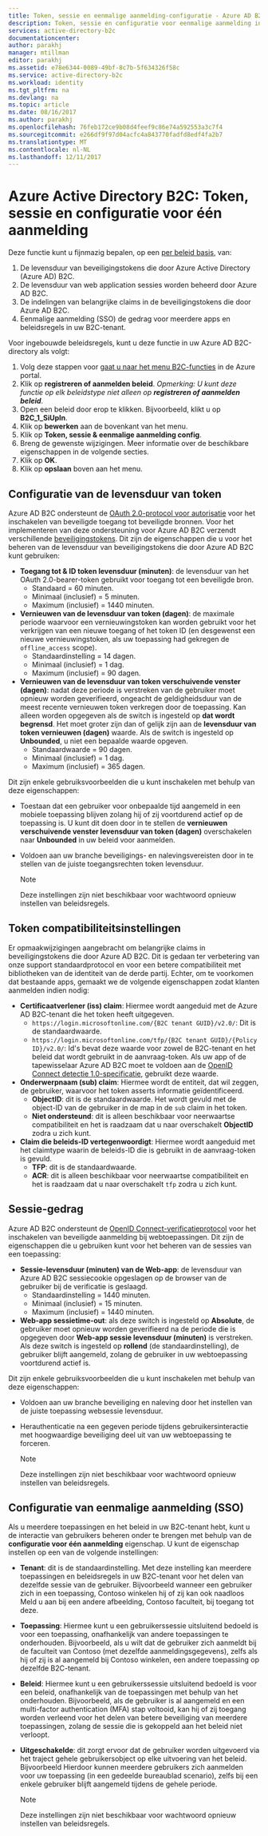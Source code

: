 ```yaml
---
title: Token, sessie en eenmalige aanmelding-configuratie - Azure AD B2C | Microsoft Docs
description: Token, sessie en configuratie voor eenmalige aanmelding in Azure Active Directory B2C
services: active-directory-b2c
documentationcenter: 
author: parakhj
manager: mtillman
editor: parakhj
ms.assetid: e78e6344-0089-49bf-8c7b-5f634326f58c
ms.service: active-directory-b2c
ms.workload: identity
ms.tgt_pltfrm: na
ms.devlang: na
ms.topic: article
ms.date: 08/16/2017
ms.author: parakhj
ms.openlocfilehash: 76feb172ce9b08d4feef9c86e74a592553a3c7f4
ms.sourcegitcommit: e266df9f97d04acfc4a843770fadfd8edf4fa2b7
ms.translationtype: MT
ms.contentlocale: nl-NL
ms.lasthandoff: 12/11/2017
---
```

# <a name="azure-active-directory-b2c-token-session-and-single-sign-on-configuration"></a>Azure Active Directory B2C: Token, sessie en configuratie voor één aanmelding

Deze functie kunt u fijnmazig bepalen, op een [per beleid basis](active-directory-b2c-reference-policies.md), van:

1. De levensduur van beveiligingstokens die door Azure Active Directory (Azure AD) B2C.
2. De levensduur van web application sessies worden beheerd door Azure AD B2C.
3. De indelingen van belangrijke claims in de beveiligingstokens die door Azure AD B2C.
4. Eenmalige aanmelding (SSO) de gedrag voor meerdere apps en beleidsregels in uw B2C-tenant.

Voor ingebouwde beleidsregels, kunt u deze functie in uw Azure AD B2C-directory als volgt:

1. Volg deze stappen voor [gaat u naar het menu B2C-functies](active-directory-b2c-app-registration.md#navigate-to-b2c-settings) in de Azure portal.
2. Klik op **registreren of aanmelden beleid**. *Opmerking: U kunt deze functie op elk beleidstype niet alleen op **registreren of aanmelden beleid***.
3. Open een beleid door erop te klikken. Bijvoorbeeld, klikt u op **B2C_1_SiUpIn**.
4. Klik op **bewerken** aan de bovenkant van het menu.
5. Klik op **Token, sessie & eenmalige aanmelding config**.
6. Breng de gewenste wijzigingen. Meer informatie over de beschikbare eigenschappen in de volgende secties.
7. Klik op **OK**.
8. Klik op **opslaan** boven aan het menu.

## <a name="token-lifetimes-configuration"></a>Configuratie van de levensduur van token

Azure AD B2C ondersteunt de [OAuth 2.0-protocol voor autorisatie](active-directory-b2c-reference-protocols.md) voor het inschakelen van beveiligde toegang tot beveiligde bronnen. Voor het implementeren van deze ondersteuning voor Azure AD B2C verzendt verschillende [beveiligingstokens](active-directory-b2c-reference-tokens.md). Dit zijn de eigenschappen die u voor het beheren van de levensduur van beveiligingstokens die door Azure AD B2C kunt gebruiken:

* **Toegang tot & ID token levensduur (minuten)**: de levensduur van het OAuth 2.0-bearer-token gebruikt voor toegang tot een beveiligde bron.
  * Standaard = 60 minuten.
  * Minimaal (inclusief) = 5 minuten.
  * Maximum (inclusief) = 1440 minuten.
* **Vernieuwen van de levensduur van token (dagen)**: de maximale periode waarvoor een vernieuwingstoken kan worden gebruikt voor het verkrijgen van een nieuwe toegang of het token ID (en desgewenst een nieuwe vernieuwingstoken, als uw toepassing had gekregen de `offline_access` scope).
  * Standaardinstelling = 14 dagen.
  * Minimaal (inclusief) = 1 dag.
  * Maximum (inclusief) = 90 dagen.
* **Vernieuwen van de levensduur van token verschuivende venster (dagen)**: nadat deze periode is verstreken van de gebruiker moet opnieuw worden geverifieerd, ongeacht de geldigheidsduur van de meest recente vernieuwen token verkregen door de toepassing. Kan alleen worden opgegeven als de switch is ingesteld op **dat wordt begrensd**. Het moet groter zijn dan of gelijk zijn aan de **levensduur van token vernieuwen (dagen)** waarde. Als de switch is ingesteld op **Unbounded**, u niet een bepaalde waarde opgeven.
  * Standaardwaarde = 90 dagen.
  * Minimaal (inclusief) = 1 dag.
  * Maximum (inclusief) = 365 dagen.

Dit zijn enkele gebruiksvoorbeelden die u kunt inschakelen met behulp van deze eigenschappen:

* Toestaan dat een gebruiker voor onbepaalde tijd aangemeld in een mobiele toepassing blijven zolang hij of zij voortdurend actief op de toepassing is. U kunt dit doen door in te stellen de **vernieuwen verschuivende venster levensduur van token (dagen)** overschakelen naar **Unbounded** in uw beleid voor aanmelden.
* Voldoen aan uw branche beveiligings- en nalevingsvereisten door in te stellen van de juiste toegangsrechten token levensduur.

    > [!NOTE]
    > Deze instellingen zijn niet beschikbaar voor wachtwoord opnieuw instellen van beleidsregels.
    > 
    > 

## <a name="token-compatibility-settings"></a>Token compatibiliteitsinstellingen

Er opmaakwijzigingen aangebracht om belangrijke claims in beveiligingstokens die door Azure AD B2C. Dit is gedaan ter verbetering van onze support standaardprotocol en voor een betere compatibiliteit met bibliotheken van de identiteit van de derde partij. Echter, om te voorkomen dat bestaande apps, gemaakt we de volgende eigenschappen zodat klanten aanmelden indien nodig:

* **Certificaatverlener (iss) claim**: Hiermee wordt aangeduid met de Azure AD B2C-tenant die het token heeft uitgegeven.
  * `https://login.microsoftonline.com/{B2C tenant GUID}/v2.0/`: Dit is de standaardwaarde.
  * `https://login.microsoftonline.com/tfp/{B2C tenant GUID}/{Policy ID}/v2.0/`: Id's bevat deze waarde voor zowel de B2C-tenant en het beleid dat wordt gebruikt in de aanvraag-token. Als uw app of de tapewisselaar Azure AD B2C moet te voldoen aan de [OpenID Connect detectie 1.0-specificatie](http://openid.net/specs/openid-connect-discovery-1_0.html), gebruikt deze waarde.
* **Onderwerpnaam (sub) claim**: Hiermee wordt de entiteit, dat wil zeggen, de gebruiker, waarvoor het token asserts informatie geïdentificeerd.
  * **ObjectID**: dit is de standaardwaarde. Het wordt gevuld met de object-ID van de gebruiker in de map in de `sub` claim in het token.
  * **Niet ondersteund**: dit is alleen beschikbaar voor neerwaartse compatibiliteit en het is raadzaam dat u naar overschakelt **ObjectID** zodra u zich kunt.
* **Claim die beleids-ID vertegenwoordigt**: Hiermee wordt aangeduid met het claimtype waarin de beleids-ID die is gebruikt in de aanvraag-token is gevuld.
  * **TFP**: dit is de standaardwaarde.
  * **ACR**: dit is alleen beschikbaar voor neerwaartse compatibiliteit en het is raadzaam dat u naar overschakelt `tfp` zodra u zich kunt.

## <a name="session-behavior"></a>Sessie-gedrag

Azure AD B2C ondersteunt de [OpenID Connect-verificatieprotocol](active-directory-b2c-reference-oidc.md) voor het inschakelen van beveiligde aanmelding bij webtoepassingen. Dit zijn de eigenschappen die u gebruiken kunt voor het beheren van de sessies van een toepassing:

* **Sessie-levensduur (minuten) van de Web-app**: de levensduur van Azure AD B2C sessiecookie opgeslagen op de browser van de gebruiker bij de verificatie is geslaagd.
  * Standaardinstelling = 1440 minuten.
  * Minimaal (inclusief) = 15 minuten.
  * Maximum (inclusief) = 1440 minuten.
* **Web-app sessietime-out**: als deze switch is ingesteld op **Absolute**, de gebruiker moet opnieuw worden geverifieerd na de periode die is opgegeven door **Web-app sessie levensduur (minuten)** is verstreken. Als deze switch is ingesteld op **rollend** (de standaardinstelling), de gebruiker blijft aangemeld, zolang de gebruiker in uw webtoepassing voortdurend actief is.

Dit zijn enkele gebruiksvoorbeelden die u kunt inschakelen met behulp van deze eigenschappen:

* Voldoen aan uw branche beveiliging en naleving door het instellen van de juiste toepassing websessie levensduur.
* Herauthenticatie na een gegeven periode tijdens gebruikersinteractie met hoogwaardige beveiliging deel uit van uw webtoepassing te forceren. 

    > [!NOTE]
    > Deze instellingen zijn niet beschikbaar voor wachtwoord opnieuw instellen van beleidsregels.
    > 
    > 

## <a name="single-sign-on-sso-configuration"></a>Configuratie van eenmalige aanmelding (SSO)
Als u meerdere toepassingen en het beleid in uw B2C-tenant hebt, kunt u de interactie van gebruikers beheren onder te brengen met behulp van de **configuratie voor één aanmelding** eigenschap. U kunt de eigenschap instellen op een van de volgende instellingen:

* **Tenant**: dit is de standaardinstelling. Met deze instelling kan meerdere toepassingen en beleidsregels in uw B2C-tenant voor het delen van dezelfde sessie van de gebruiker. Bijvoorbeeld wanneer een gebruiker zich in een toepassing, Contoso winkelen hij of zij kan ook naadloos Meld u aan bij een andere afbeelding, Contoso faculteit, bij toegang tot deze.
* **Toepassing**: Hiermee kunt u een gebruikerssessie uitsluitend bedoeld is voor een toepassing, onafhankelijk van andere toepassingen te onderhouden. Bijvoorbeeld, als u wilt dat de gebruiker zich aanmeldt bij de faculteit van Contoso (met dezelfde aanmeldingsgegevens), zelfs als hij of zij is al aangemeld bij Contoso winkelen, een andere toepassing op dezelfde B2C-tenant. 
* **Beleid**: Hiermee kunt u een gebruikerssessie uitsluitend bedoeld is voor een beleid, onafhankelijk van de toepassingen met behulp van het onderhouden. Bijvoorbeeld, als de gebruiker is al aangemeld en een multi-factor authentication (MFA) stap voltooid, kan hij of zij toegang worden verleend voor het delen van betere beveiliging van meerdere toepassingen, zolang de sessie die is gekoppeld aan het beleid niet verloopt.
* **Uitgeschakelde**: dit zorgt ervoor dat de gebruiker worden uitgevoerd via het traject gehele gebruikersobject op elke uitvoering van het beleid. Bijvoorbeeld Hierdoor kunnen meerdere gebruikers zich aanmelden voor uw toepassing (in een gedeelde bureaublad scenario), zelfs bij een enkele gebruiker blijft aangemeld tijdens de gehele periode.

    > [!NOTE]
    > Deze instellingen zijn niet beschikbaar voor wachtwoord opnieuw instellen van beleidsregels.
    > 
    > 


